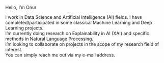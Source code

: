 Hello, I’m Onur <br />

I work in Data Science and Artificial Intelligence (AI) fields. I have completed/participated in some classical Machine Learning and Deep Learning projects. <br />
I’m currently doing research on Explainability in AI (XAI) and specific methods in Natural Language Processing. <br />
I’m looking to collaborate on projects in the scope of my research field of interest. <br />
You can simply reach me out via my e-mail address.

<!---
honourrable/honourrable is a ✨ special ✨ repository because its `README.md` (this file) appears on your GitHub profile.
You can click the Preview link to take a look at your changes.
--->
